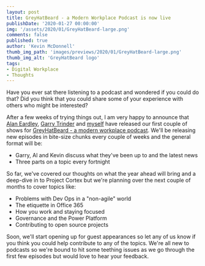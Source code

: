 ```yaml
---
layout: post
title: GreyHatBeard - a Modern Workplace Podcast is now live
publishDate: '2020-01-27 00:00:00'
img: '/assets/2020/01/GreyHatBeard-large.png'
comments: false
published: true
author: 'Kevin McDonnell'
thumb_img_path: 'images/previews/2020/01/GreyHatBeard-large.png'
thumb_img_alt: 'GreyHatBeard logo'
tags:
- Digital Workplace
- Thoughts
---
```


Have you ever sat there listening to a podcast and wondered if you could do that? Did you think that you could share some of your experience with others who might be interested?

After a few weeks of trying things out, I am very happy to announce that [Alan Eardley](https://www.twitter.com/al_eardley), [Garry Trinder](https://www.twitter.com/garrytrinder) and [myself](https://www.twitter.com/kevmcdonk) have released our first couple of shows for [GreyHatBeard - a modern workplace podcast](https://www.greyhatbeard.com). We'll be releasing new episodes in bite-size chunks every couple of weeks and the general format will be:

- Garry, Al and Kevin discuss what they've been up to and the latest news
- Three parts on a topic every fortnight

So far, we've covered our thoughts on what the year ahead will bring and a deep-dive in to Project Cortex but we're planning over the next couple of months to cover topics like:

- Problems with Dev Ops in a "non-agile" world
- The etiquette in Office 365
- How you work and staying focused
- Governance and the Power Platform
- Contributing to open source projects

Soon, we'll start opening up for guest appearances so let any of us know if you think you could help contribute to any of the topics. We're all new to podcasts so we're bound to hit some teething issues as we go through the first few episodes but would love to hear your feedback.